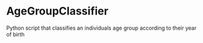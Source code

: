 # AgeGroupClassifier
Python script that classifies an individuals age group according to their year of birth
